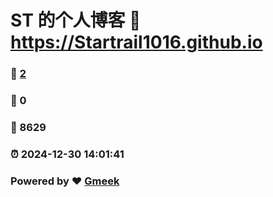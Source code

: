 # ST 的个人博客 :link: https://Startrail1016.github.io 
### :page_facing_up: [2](https://Startrail1016.github.io/tag.html) 
### :speech_balloon: 0 
### :hibiscus: 8629 
### :alarm_clock: 2024-12-30 14:01:41 
### Powered by :heart: [Gmeek](https://github.com/Meekdai/Gmeek)
